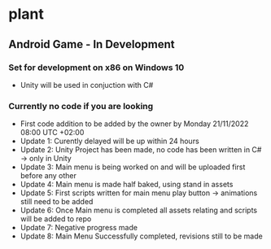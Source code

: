 # plant

## Android Game - In Development

### Set for development on x86 on Windows 10

+ Unity will be used in conjuction with C#

### Currently no code if you are looking

+ First code addition to be added by the owner by Monday 21/11/2022 08:00 UTC +02:00
+ Update 1: Curently delayed will be up within 24 hours
+ Update 2: Unity Project has been made, no code has been written in C# -> only in Unity  
+ Update 3: Main menu is being worked on and will be uploaded first before any other 
+ Update 4: Main menu is made half baked, using stand in assets
+ Update 5: First scripts written for main menu play button -> animations still need to be added 
+ Update 6: Once Main menu is completed all assets relating and scripts will be added to repo
+ Update 7: Negative progress made
+ Update 8: Main Menu Successfully completed, revisions still to be made
